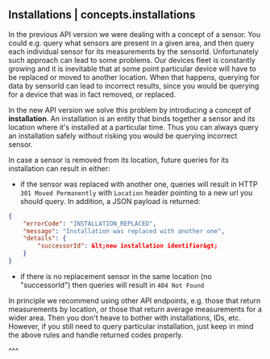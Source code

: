 ## Installations | concepts.installations

In the previous API version we were dealing with a concept of a sensor. You could e.g. query what sensors are present in a given area, and then query each individual sensor for its measurements by the sensorId. Unfortunately such approach can lead to some problems. Our devices fleet is constantly growing and it is inevitable that at some point particular device will have to be replaced or moved to another location. When that happens, querying for data by sensorId can lead to incorrect results, since you would be querying for a device that was in fact removed, or replaced.

In the new API version we solve this problem by introducing a concept of **installation**. An installation is an entity that binds together a sensor and its location where it's installed at a particular time. Thus you can always query an installation safely without risking you would be querying incorrect sensor.

In case a sensor is removed from its location, future queries for its installation can result in either:
- if the sensor was replaced with another one, queries will result in HTTP `301 Moved Permanently` with `Location` header pointing to a new url you should query. In addition, a JSON payload is returned:

```json
{
    "errorCode": "INSTALLATION_REPLACED",
    "message": "Installation was replaced with another one",
    "details": {
        "successorId": &lt;new installation identifier&gt;
    }
}
```

- if there is no replacement sensor in the same location (no "successorId") then queries will result in `404 Not Found`

In principle we recommend using other API endpoints, e.g. those that return measurements by location, or those that return average measurements for a wider area. Then you don't heave to bother with installations, IDs, etc. However, if you still need to query particular installation, just keep in mind the above rules and handle returned codes properly.

^^^
